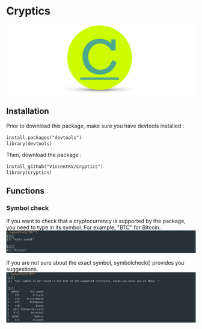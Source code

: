 # Cryptics

![GitHub Logo](/images/banner.png)

## Installation
Prior to download this package, make sure you have devtools installed :
```
install.packages("devtools")
library(devtools)
```
Then, download the package :
```
install_github("VincentKV/Cryptics")
library(Cryptics)
```
## Functions

### Symbol check
If you want to check that a cryptocurrency is supported by the package, you need to type in its symbol. For example, "BTC" for Bitcoin. 
![GitHub Logo](/images/symbolcheck1.png)

If you are not sure about the exact symbol, symbolcheck() provides you suggestions.
![GitHub Logo](/images/symbolcheck2.png)

